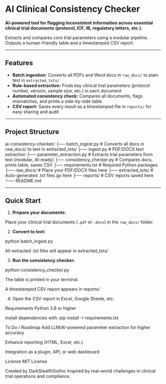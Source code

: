 # AI Clinical Consistency Checker

**AI-powered tool for flagging inconsistent information across essential clinical trial documents (protocol, ICF, IB, regulatory letters, etc.).**

Extracts and compares core trial parameters using a modular pipeline. Outputs a human-friendly table and a timestamped CSV report.

---

## Features

- **Batch ingestion:** Converts all PDFs and Word docs in `raw_docs/` to plain text in `extracted_txts/`
- **Rule-based extraction:** Finds key clinical trial parameters (protocol number, version, sample size, etc.) in each document
- **Automated consistency check:** Compares all documents, flags mismatches, and prints a side-by-side table
- **CSV report:** Saves every result as a timestamped file in `reports/` for easy sharing and audit

---

## Project Structure
ai-consistency-checker/
├── batch_ingest.py # Converts all docs in raw_docs/ to text in extracted_txts/
├── ingest.py # PDF/DOCX text extraction
├── parameter_extraction.py # Extracts trial parameters from text (modular, AI-ready)
├── consistency_checker.py # Compares docs, prints table, saves CSV
├── requirements.txt # Required Python packages
├── raw_docs/ # Place your PDF/DOCX files here
├── extracted_txts/ # Auto-generated .txt files go here
├── reports/ # CSV reports saved here
└── README.md

---

## Quick Start

1. **Prepare your documents:**

Place your clinical trial documents (`.pdf` or `.docx`) in the `raw_docs/` folder.

2. **Convert to text:**

python batch_ingest.py

All extracted .txt files will appear in extracted_txts/

3. **Run the consistency checker:**

python consistency_checker.py

The table is printed in your terminal.

A timestamped CSV report appears in reports/

4. Open the CSV report in Excel, Google Sheets, etc.

Requirements
Python 3.8 or higher

Install dependencies with:
pip install -r requirements.txt

To Do / Roadmap
Add LLM/AI-powered parameter extraction for higher accuracy

Enhance reporting (HTML, Excel, etc.)

Integration as a plugin, API, or web dashboard

License
MIT License

Created by DarkStealthGothic
Inspired by real-world challenges in clinical trial operations and compliance.
